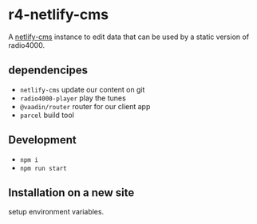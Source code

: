 # r4-netlify-cms

A [netlify-cms](https://www.netlifycms.org) instance to edit data that can be used by a static version of radio4000.

## dependencipes

- `netlify-cms` update our content on git
- `radio4000-player` play the tunes
- `@vaadin/router` router for our client app
- `parcel` build tool

## Development

- `npm i`
- `npm run start`

## Installation on a new site

setup environment variables.
